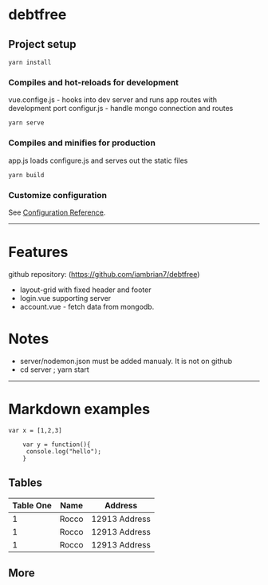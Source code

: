 # debtfree

## Project setup
```
yarn install
```

### Compiles and hot-reloads for development
vue.confige.js - hooks into dev server and runs app routes with development port
configur.js - handle mongo connection and routes

```
yarn serve
```

### Compiles and minifies for production
app.js loads configure.js and serves out the static files
```
yarn build
```

### Customize configuration

See [Configuration Reference](https://cli.vuejs.org/config/).

---

# Features
github repository: (https://github.com/iambrian7/debtfree)

* layout-grid with fixed header and footer
* login.vue supporting server 
* account.vue - fetch data from mongodb.

# Notes
* server/nodemon.json must be added manualy. It is not on github
* cd server ; yarn start
---
# Markdown examples

```code
var x = [1,2,3]
```
``` 
    var y = function(){
     console.log("hello");
    }
```
## Tables
| Table One | Name | Address |
| ----------| ---- | ------- |
| 1 | Rocco | 12913 Address |
| 1 | Rocco | 12913 Address |
| 1 | Rocco | 12913 Address |

## More

